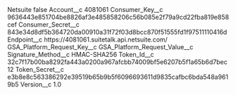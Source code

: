 <?xml version="1.0" encoding="UTF-8"?>
<CustomMetadata xmlns="http://soap.sforce.com/2006/04/metadata" xmlns:xsi="http://www.w3.org/2001/XMLSchema-instance" xmlns:xsd="http://www.w3.org/2001/XMLSchema">
    <label>Netsuite</label>
    <protected>false</protected>
    <values>
        <field>Account__c</field>
        <value xsi:type="xsd:string">4081061</value>
    </values>
    <values>
        <field>Consumer_Key__c</field>
        <value xsi:type="xsd:string">9636443e851704be8826af3e485858206c56b085e2f79a9cd22fba819e858cef</value>
    </values>
    <values>
        <field>Consumer_Secret__c</field>
        <value xsi:type="xsd:string">843e34d8df5b364720da00910a31f72f03d8bcc870f51555fd1f97511110416d</value>
    </values>
    <values>
        <field>Endpoint__c</field>
        <value xsi:type="xsd:string">https://4081061.suitetalk.api.netsuite.com/</value>
    </values>
    <values>
        <field>GSA_Platform_Request_Key__c</field>
        <value xsi:nil="true"/>
    </values>
    <values>
        <field>GSA_Platform_Request_Value__c</field>
        <value xsi:nil="true"/>
    </values>
    <values>
        <field>Signature_Method__c</field>
        <value xsi:type="xsd:string">HMAC-SHA256</value>
    </values>
    <values>
        <field>Token_Id__c</field>
        <value xsi:type="xsd:string">32c7f17b00ba8292fa443a0200a967afcbb74009bf5e6207b5f1a65b6d7bec12</value>
    </values>
    <values>
        <field>Token_Secret__c</field>
        <value xsi:type="xsd:string">e3b8e8c563386292e39519b65b9b5f6096693611d9835cafbc6bda548a9619b5</value>
    </values>
    <values>
        <field>Version__c</field>
        <value xsi:type="xsd:double">1.0</value>
    </values>
</CustomMetadata>
